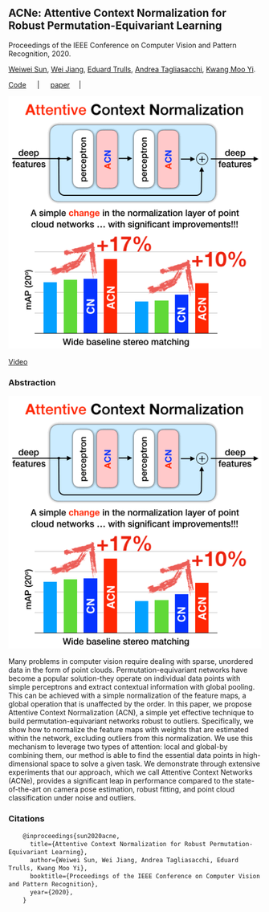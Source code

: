 ## ACNe: Attentive Context Normalization for Robust Permutation-Equivariant Learning

Proceedings of the IEEE Conference on Computer Vision and Pattern Recognition, 2020.

[Weiwei Sun](https://weiweisun2018.github.io/), [Wei Jiang](https://jiangwei221.github.io/), [Eduard Trulls](http://etrulls.github.io/), [Andrea Tagliasacchi](http://gfx.uvic.ca/people/ataiya), [Kwang Moo Yi](http://vision.uvic.ca/people/kmyi).

[Code](https://github.com/vcg-uvic/acne) &emsp; | &emsp;
[paper](http://openaccess.thecvf.com/content_CVPR_2020/papers/Sun_ACNe_Attentive_Context_Normalization_for_Robust_Permutation-Equivariant_Learning_CVPR_2020_paper.pdf)&emsp; | &emsp;

[![IMAGE ALT TEXT](308-teaser.gif)](https://www.youtube.com/watch?v=c4i_uhTPGTQ "Video Title")

[Video](https://www.youtube.com/watch?v=c4i_uhTPGTQ)

### Abstraction
![teaser](308-teaser.gif)

Many problems in computer vision require dealing with sparse, unordered data in the form of point clouds. Permutation-equivariant networks have become a popular solution-they operate on individual data points with simple perceptrons and extract contextual information with global pooling. This can be achieved with a simple normalization of the feature maps, a global operation that is unaffected by the order. In this paper, we propose Attentive Context Normalization (ACN), a simple yet effective technique to build permutation-equivariant networks robust to outliers. Specifically, we show how to normalize the feature maps with weights that are estimated within the network, excluding outliers from this normalization. We use this mechanism to leverage two types of attention: local and global-by combining them, our method is able to find the essential data points in high-dimensional space to solve a given task. We demonstrate through extensive experiments that our approach, which we call Attentive Context Networks (ACNe), provides a significant leap in performance compared to the state-of-the-art on camera pose estimation, robust fitting, and point cloud classification under noise and outliers.

### Citations
        @inproceedings{sun2020acne,
          title={Attentive Context Normalization for Robust Permutation-Equivariant Learning},
          author={Weiwei Sun, Wei Jiang, Andrea Tagliasacchi, Eduard Trulls, Kwang Moo Yi},
          booktitle={Proceedings of the IEEE Conference on Computer Vision and Pattern Recognition},
          year={2020},
        }
